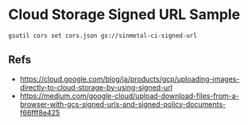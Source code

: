 # Cloud Storage Signed URL Sample



`gsutil cors set cors.json gs://sinmetal-ci-signed-url`

## Refs

* https://cloud.google.com/blog/ja/products/gcp/uploading-images-directly-to-cloud-storage-by-using-signed-url
* https://medium.com/google-cloud/upload-download-files-from-a-browser-with-gcs-signed-urls-and-signed-policy-documents-f66fff8e425